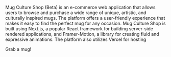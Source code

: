 Mug Culture Shop (Beta) is an e-commerce web application that allows users to browse and purchase a wide range of unique, artistic, and culturally inspired mugs. The platform offers a user-friendly experience that makes it easy to find the perfect mug for any occasion. Mug Culture Shop is built using Next.js, a popular React framework for building server-side rendered applications, and Framer-Motion, a library for creating fluid and expressive animations. The platform also utilizes Vercel for hosting

Grab a mug!
